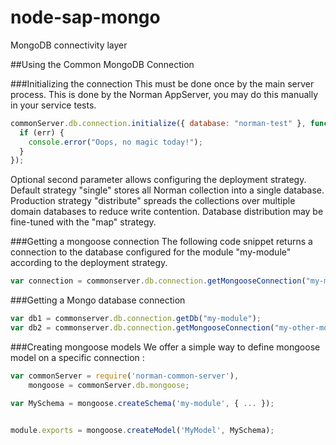node-sap-mongo
==============

MongoDB connectivity layer

##Using the Common MongoDB Connection

###Initializing the connection 
This must be done once by the main server process. This is done by the Norman AppServer, you may do this manually in your service tests. 

```javascript
commonServer.db.connection.initialize({ database: "norman-test" }, function (err)  {
  if (err) {
    console.error("Oops, no magic today!");
  }
});
```

Optional second parameter allows configuring the deployment strategy. Default strategy "single" stores all Norman collection into a single database. Production strategy "distribute" spreads the collections over multiple domain databases to reduce write contention. Database distribution may be fine-tuned with the "map" strategy. 

###Getting a mongoose connection
The following code snippet returns a connection to the database configured for the module "my-module" according to the deployment strategy. 

```javascript
var connection = commonserver.db.connection.getMongooseConnection("my-module");
```

###Getting a Mongo database connection
```javascript
var db1 = commonserver.db.connection.getDb("my-module");
var db2 = commonserver.db.connection.getMongooseConnection("my-other-module").db;
```


###Creating mongoose models
We offer a simple way to define mongoose model on a specific connection :

```javascript
var commonServer = require('norman-common-server'),
    mongoose = commonServer.db.mongoose;

var MySchema = mongoose.createSchema('my-module', { ... });


module.exports = mongoose.createModel('MyModel', MySchema);

```


